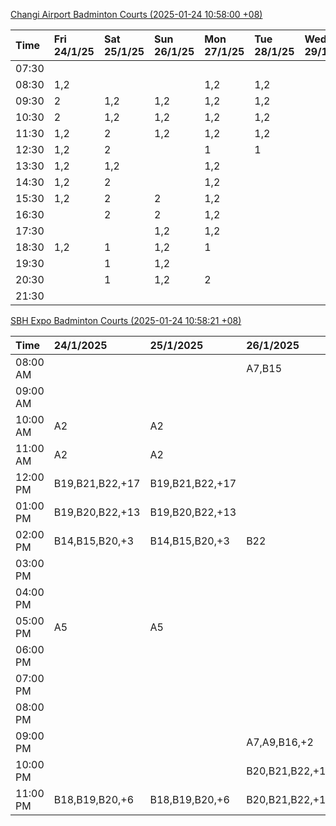 [Changi Airport Badminton Courts (2025-01-24 10:58:00 +08)](https://www.carc.org.sg/FacilityBooking.aspx)

| Time   | Fri 24/1/25   | Sat 25/1/25   | Sun 26/1/25   | Mon 27/1/25   | Tue 28/1/25   | Wed 29/1/25   | Thu 30/1/25   |
|:-------|:--------------|:--------------|:--------------|:--------------|:--------------|:--------------|:--------------|
| 07:30  |               |               |               |               |               |               |               |
| 08:30  | 1,2           |               |               | 1,2           | 1,2           |               |               |
| 09:30  | 2             | 1,2           | 1,2           | 1,2           | 1,2           |               |               |
| 10:30  | 2             | 1,2           | 1,2           | 1,2           | 1,2           |               |               |
| 11:30  | 1,2           | 2             | 1,2           | 1,2           | 1,2           |               |               |
| 12:30  | 1,2           | 2             |               | 1             | 1             |               |               |
| 13:30  | 1,2           | 1,2           |               | 1,2           |               |               |               |
| 14:30  | 1,2           | 2             |               | 1,2           |               |               |               |
| 15:30  | 1,2           | 2             | 2             | 1,2           |               |               |               |
| 16:30  |               | 2             | 2             | 1,2           |               |               |               |
| 17:30  |               |               | 1,2           | 1,2           |               |               |               |
| 18:30  | 1,2           | 1             | 1,2           | 1             |               |               |               |
| 19:30  |               | 1             | 1,2           |               |               |               |               |
| 20:30  |               | 1             | 1,2           | 2             |               |               |               |
| 21:30  |               |               |               |               |               |               |               |

[SBH Expo Badminton Courts (2025-01-24 10:58:21 +08)](https://singaporebadmintonhall.getomnify.com/widgets/O3MRKGBH359GA55KHMG1RD)

| Time     | 24/1/2025       | 25/1/2025       | 26/1/2025       | 27/1/2025       | 28/1/2025       | 29/1/2025   | 30/1/2025   |
|:---------|:----------------|:----------------|:----------------|:----------------|:----------------|:------------|:------------|
| 08:00 AM |                 |                 | A7,B15          | B13,B14,B18,+5  | B19,B21,B22,+14 |             |             |
| 09:00 AM |                 |                 |                 |                 | B19,B21,B22,+14 |             |             |
| 10:00 AM | A2              | A2              |                 |                 | B19,B21,B22,+15 |             |             |
| 11:00 AM | A2              | A2              |                 |                 | B19,B21,B22,+14 |             |             |
| 12:00 PM | B19,B21,B22,+17 | B19,B21,B22,+17 |                 |                 | B19,B21,B22,+13 |             |             |
| 01:00 PM | B19,B20,B22,+13 | B19,B20,B22,+13 |                 | A8,A9,B22       | B19,B21,B22,+16 |             |             |
| 02:00 PM | B14,B15,B20,+3  | B14,B15,B20,+3  | B22             | B11             | B19,B21,B22,+15 |             |             |
| 03:00 PM |                 |                 |                 |                 | A1,B11          |             |             |
| 04:00 PM |                 |                 |                 |                 | B11             |             |             |
| 05:00 PM | A5              | A5              |                 |                 | B12,B13,B14     |             |             |
| 06:00 PM |                 |                 |                 | A1,A5,A7        | B12,B13,B14,+8  |             |             |
| 07:00 PM |                 |                 |                 | A10,A8,B14,+5   | B13,B14,B15,+9  |             |             |
| 08:00 PM |                 |                 |                 | B19,B20,B21,+12 |                 |             |             |
| 09:00 PM |                 |                 | A7,A9,B16,+2    | B19,B20,B21,+15 | A6,A8,A9        |             |             |
| 10:00 PM |                 |                 | B20,B21,B22,+14 | A10,A8,A9,+7    | A10,A8,A9,+7    |             |             |
| 11:00 PM | B18,B19,B20,+6  | B18,B19,B20,+6  | B20,B21,B22,+16 | A10,A8,A9,+7    | A10,A8,A9,+7    |             |             |
